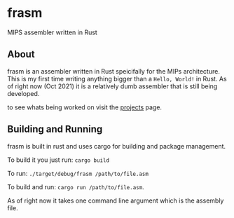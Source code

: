 # frasm
MIPS assembler written in Rust

## About
frasm is an assembler written in Rust speicifally for the MIPs architecture. This is my first time writing anything bigger than a 
`Hello, World!` in Rust. As of right now (Oct 2021) it is a relatively dumb assembler that is still being developed.

to see whats being worked on visit the [projects](https://github.com/jacobmealey/frasm/projects/1) page. 

## Building and Running
frasm is built in rust and uses cargo for building and package management. 

To build it you just run: `cargo build` 

To run: `./target/debug/frasm /path/to/file.asm` 

To build and run: `cargo run /path/to/file.asm`. 

As of right now it takes one command line argument which is the assembly file. 
